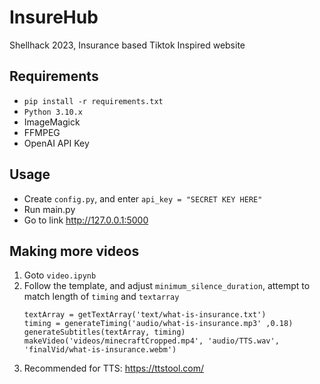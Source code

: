 # InsureHub
Shellhack 2023, Insurance based Tiktok Inspired website
## Requirements
- `pip install -r requirements.txt`
- `Python 3.10.x`
- ImageMagick
- FFMPEG
- OpenAI API Key
## Usage
- Create `config.py`, and enter `api_key = "SECRET KEY HERE"`
- Run main.py
- Go to link http://127.0.0.1:5000
## Making more videos
1. Goto `video.ipynb`
2. Follow the template, and adjust `minimum_silence_duration`, attempt to match length of `timing` and `textarray`
    ```
    textArray = getTextArray('text/what-is-insurance.txt')
    timing = generateTiming('audio/what-is-insurance.mp3' ,0.18)
    generateSubtitles(textArray, timing)
    makeVideo('videos/minecraftCropped.mp4', 'audio/TTS.wav', 'finalVid/what-is-insurance.webm')
    ```
3. Recommended for TTS: https://ttstool.com/